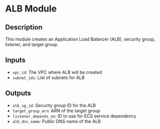 # ALB Module

## Description
This module creates an Application Load Balancer (ALB), security group, listener, and target group.

## Inputs
- `vpc_id`: The VPC where ALB will be created
- `subnet_ids`: List of subnets for ALB

## Outputs
- `alb_sg_id`: Security group ID for the ALB
- `target_group_arn`: ARN of the target group
- `listener_depends_on`: ID to use for ECS service dependency
- `alb_dns_name`: Public DNS name of the ALB

